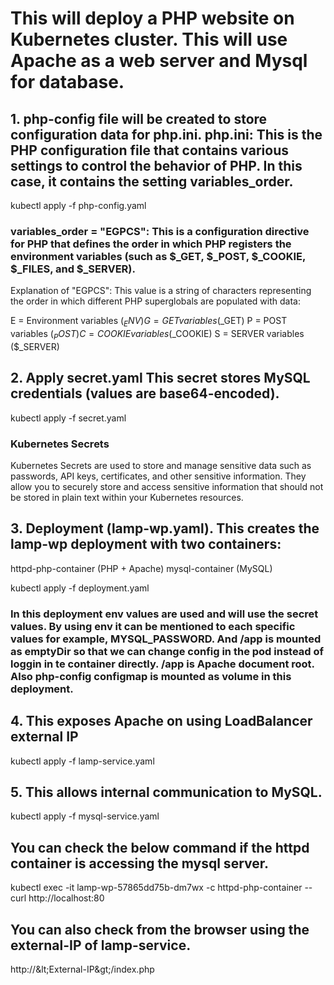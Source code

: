 # This will deploy a PHP website on Kubernetes cluster. This will use Apache as a web server and Mysql for database.

## 1. php-config file will be created to store configuration data for php.ini. php.ini: This is the PHP configuration file that contains various settings to control the behavior of PHP. In this case, it contains the setting variables_order.
kubectl apply -f php-config.yaml

### variables_order = "EGPCS": This is a configuration directive for PHP that defines the order in which PHP registers the environment variables (such as $_GET, $_POST, $_COOKIE, $_FILES, and $_SERVER).
Explanation of "EGPCS":
This value is a string of characters representing the order in which different PHP superglobals are populated with data:

E = Environment variables ($_ENV)
G = GET variables ($_GET)
P = POST variables ($_POST)
C = COOKIE variables ($_COOKIE)
S = SERVER variables ($_SERVER)

## 2. Apply secret.yaml This secret stores MySQL credentials (values are base64-encoded).
kubectl apply -f secret.yaml

### Kubernetes Secrets 
Kubernetes Secrets are used to store and manage sensitive data such as passwords, API keys, certificates, and other sensitive information. They allow you to securely store and access sensitive information that should not be stored in plain text within your Kubernetes resources.

## 3. Deployment (lamp-wp.yaml). This creates the lamp-wp deployment with two containers:
httpd-php-container (PHP + Apache)
mysql-container (MySQL)

kubectl apply -f deployment.yaml

### In this deployment env values are used and will use the secret values. By using env it can be mentioned to each specific values for example, MYSQL_PASSWORD. And /app is mounted as emptyDir so that we can change config in the pod instead of loggin in te container directly. /app is Apache document root. Also php-config configmap is mounted as volume in this deployment.

## 4. This exposes Apache on using LoadBalancer external IP

kubectl apply -f lamp-service.yaml

## 5. This allows internal communication to MySQL.

kubectl apply -f mysql-service.yaml

## You can check the below command if the httpd container is accessing the mysql server.

kubectl exec -it lamp-wp-57865dd75b-dm7wx -c httpd-php-container -- curl http://localhost:80

## You can also check from the browser using the external-IP of lamp-service.

http://\&lt;External-IP\&gt;/index.php